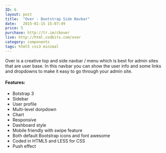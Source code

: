 ```yaml
---
ID: 6
layout: post
title:  "Over - Bootstrap Side Navbar"
date:   2015-01-15 15:07:49
price: 5
purchase: http://tr.im/cbover
live: http://html.codbits.com/over
category: components
tags: html5 css3 minimal
---
```

Over is a creative top and side navbar / menu which is best for admin sites that are user base. In this navbar you can show the user info and some links and dropdowns to make it easy to go through your admin site.

#### Features:
+ Botstrap 3
+ Sidebar
+ User profile
+ Multi-level dorpdown
+ Chart
+ Responsive
+ Dashboard style
+ Mobile friendly with swipe feature
+ Both default Bootstrap icons and font awesome
+ Coded in HTML5 and LESS for CSS
+ Push effect